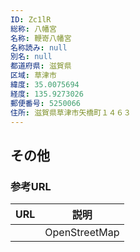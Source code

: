 ```yaml
---
ID: Zc1lR
総称: 八幡宮
名称: 鞭嵜八幡宮
名称読み: null
別名: null
都道府県: 滋賀県
区域: 草津市
緯度: 35.0075694
経度: 135.9273026
郵便番号: 5250066
住所: 滋賀県草津市矢橋町１４６３
---
```


## その他

### 参考URL

| URL | 説明          |
| --- | ------------- |
|     | OpenStreetMap |
